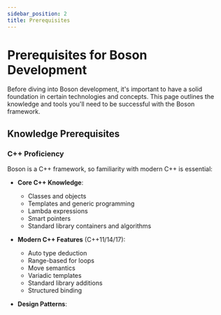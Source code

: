 ```yaml
---
sidebar_position: 2
title: Prerequisites
---
```


# Prerequisites for Boson Development

Before diving into Boson development, it's important to have a solid foundation in certain technologies and concepts. This page outlines the knowledge and tools you'll need to be successful with the Boson framework.

## Knowledge Prerequisites

### C++ Proficiency

Boson is a C++ framework, so familiarity with modern C++ is essential:

- **Core C++ Knowledge**:
  - Classes and objects
  - Templates and generic programming
  - Lambda expressions
  - Smart pointers
  - Standard library containers and algorithms
  
- **Modern C++ Features** (C++11/14/17):
  - Auto type deduction
  - Range-based for loops
  - Move semantics
  - Variadic templates
  - Standard library additions
  - Structured binding

- **Design Patterns**:
  - Dependency injection
  - Factory pattern
  - Observer pattern
  - Singleton (used sparingly)
  - Strategy pattern

### Web Development Concepts

Understanding these web development fundamentals will help you work effectively with Boson:

- **HTTP Protocol**:
  - Request/response model
  - HTTP methods (GET, POST, PUT, DELETE, etc.)
  - Status codes
  - Headers and cookies
  
- **RESTful API Design**:
  - Resource modeling
  - CRUD operations
  - URL structure
  - Statelessness
  
- **Web Security**:
  - Cross-site scripting (XSS)
  - Cross-site request forgery (CSRF)
  - SQL injection
  - Authentication mechanisms
  - Authorization principles

## Development Tools

### Compilers

Boson requires a C++17-compatible compiler:

| Compiler | Minimum Version | Recommended Version |
|----------|-----------------|---------------------|
| GCC | 7.3+ | 10.0+ |
| Clang | 6.0+ | 12.0+ |
| MSVC | 19.14+ (VS 2017 15.7+) | 19.30+ (VS 2022) |

### Build Systems

Boson uses CMake as its primary build system:

- **CMake** 3.14 or newer
- Build generator (one of the following):
  - **Ninja** (recommended for speed)
  - **GNU Make**
  - **Visual Studio**
  - **Xcode**

### Package Managers

While not strictly required, these package managers make dependency management easier:

- **vcpkg** for Windows
- **Homebrew** for macOS
- **apt/dnf** for Linux distributions
- **Conan** for cross-platform package management

### Development Environment

We recommend using one of these development environments for the best Boson experience:

- **Visual Studio Code** with the following extensions:
  - C/C++ extension
  - CMake Tools
  - Clang-Format
  - C++ TestMate

- **CLion** with the following plugins:
  - C/C++ tools (built-in)
  - ClangFormat

- **Visual Studio** with the following extensions:
  - C++ CMake Tools for Windows

## System Requirements

### Minimum System Requirements

- **CPU**: Dual-core, 2.0 GHz
- **RAM**: 4 GB
- **Disk Space**: 1 GB for Boson and dependencies
- **Operating System**:
  - Windows 10+
  - macOS 10.15+
  - Ubuntu 18.04+/Debian 10+
  - Fedora 30+
  - CentOS/RHEL 8+

### Recommended System Requirements

For an optimal development experience:

- **CPU**: Quad-core, 3.0 GHz or faster
- **RAM**: 8 GB or more
- **Disk Space**: 2+ GB SSD
- **Operating System**: Latest version of your preferred OS

## Dependency Libraries

Boson relies on several open-source libraries:

### Required Dependencies

- **OpenSSL** (1.1.1+): For TLS/SSL support
- **zlib** (1.2.11+): For compression

### Optional Dependencies

- **PostgreSQL client** (libpq 10+): For PostgreSQL database support
- **MySQL client** (libmysqlclient 8+): For MySQL database support
- **SQLite** (3.24+): For SQLite database support
- **RapidJSON** (1.1+): For JSON parsing/generation
- **cURL** (7.58+): For HTTP client functionality
- **Google Test** (1.10+): For unit testing

## Next Steps

Once you have all the prerequisites in place:

1. Follow the [Installation](installation.md) guide to install Boson
2. Complete the [Quickstart](quickstart.md) tutorial
3. Explore the [Hello World](hello-world.md) example

If you're missing any prerequisites, refer to the following resources to get up to speed:

- [Learn Modern C++](https://www.learncpp.com/)
- [HTTP Fundamentals](https://developer.mozilla.org/en-US/docs/Web/HTTP)
- [CMake Tutorial](https://cmake.org/cmake/help/latest/guide/tutorial/index.html)